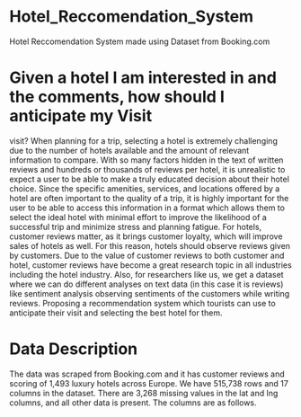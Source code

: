 # Hotel_Reccomendation_System
Hotel Reccomendation System made using Dataset from Booking.com


# Given a hotel I am interested in and the comments, how should I anticipate my Visit
visit?
When planning for a trip, selecting a hotel is extremely challenging due to the number of hotels
available and the amount of relevant information to compare. With so many factors hidden in the text of
written reviews and hundreds or thousands of reviews per hotel, it is unrealistic to expect a user to be
able to make a truly educated decision about their hotel choice. Since the specific amenities, services,
and locations offered by a hotel are often important to the quality of a trip, it is highly important for the
user to be able to access this information in a format which allows them to select the ideal hotel with
minimal effort to improve the likelihood of a successful trip and minimize stress and planning fatigue.
For hotels, customer reviews matter, as it brings customer loyalty, which will improve sales of hotels as
well. For this reason, hotels should observe reviews given by customers.
Due to the value of customer reviews to both customer and hotel, customer reviews have become a
great research topic in all industries including the hotel industry. Also, for researchers like us, we get a
dataset where we can do different analyses on text data (in this case it is reviews) like sentiment
analysis observing sentiments of the customers while writing reviews. Proposing a recommendation
system which tourists can use to anticipate their visit and selecting the best hotel for them.

# Data Description
The data was scraped from Booking.com and it has customer reviews and scoring of 1,493 luxury
hotels across Europe. We have 515,738 rows and 17 columns in the dataset. There are 3,268 missing
values in the lat and lng columns, and all other data is present. The columns are as follows.



